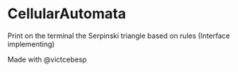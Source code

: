 # CellularAutomata
Print on the terminal the Serpinski triangle based on rules (Interface implementing)

Made with @victcebesp
